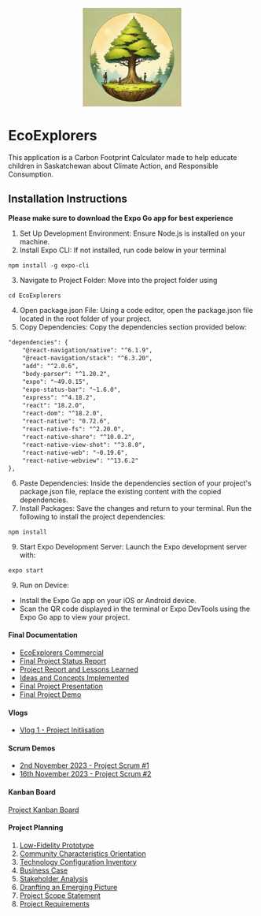 <p align="center">
  <img src="https://github.com/SuperGawp/EcoExplorers/blob/main/ExoExplorers/assets/EcoExplorersLogo.png" width="200" height="200" alt="Image Alt Text">
</p>

# EcoExplorers

This application is a Carbon Footprint Calculator made to help educate children in Saskatchewan about Climate Action, and Responsible Consumption.

## Installation Instructions 
**Please make sure to download the Expo Go app for best experience**
1. Set Up Development Environment: Ensure Node.js is installed on your machine.
2. Install Expo CLI: If not installed, run code below in your terminal 
```
npm install -g expo-cli
``` 
3. Navigate to Project Folder: Move into the project folder using
```
cd EcoExplorers
```
4. Open package.json File: Using a code editor, open the package.json file located in the root folder of your project.
5. Copy Dependencies: Copy the dependencies section provided below:
```
"dependencies": {
    "@react-navigation/native": "^6.1.9",
    "@react-navigation/stack": "^6.3.20",
    "add": "^2.0.6",
    "body-parser": "^1.20.2",
    "expo": "~49.0.15",
    "expo-status-bar": "~1.6.0",
    "express": "^4.18.2",
    "react": "18.2.0",
    "react-dom": "^18.2.0",
    "react-native": "0.72.6",
    "react-native-fs": "^2.20.0",
    "react-native-share": "^10.0.2",
    "react-native-view-shot": "^3.8.0",
    "react-native-web": "~0.19.6",
    "react-native-webview": "^13.6.2"
},

```
6. Paste Dependencies: Inside the dependencies section of your project's package.json file, replace the existing content with the copied dependencies.
7. Install Packages: Save the changes and return to your terminal. Run the following to install the project dependencies:
```
npm install
```
9. Start Expo Development Server: Launch the Expo development server with:
```
expo start
```
9. Run on Device:
- Install the Expo Go app on your iOS or Android device.
- Scan the QR code displayed in the terminal or Expo DevTools using the Expo Go app to view your project.


#### Final Documentation
- [EcoExplorers Commercial](https://youtu.be/EcVDOkV24W4)
- [Final Project Status Report](https://github.com/SuperGawp/EcoExplorers/blob/main/Final%20Documentation/Final%20Project%20Status%20Report.pdf)
- [Project Report and Lessons Learned](https://github.com/SuperGawp/EcoExplorers/blob/main/Final%20Documentation/Project%20report%20and%20Lessons%20Learned.pdf)
- [Ideas and Concepts Implemented](https://github.com/SuperGawp/EcoExplorers/blob/main/Final%20Documentation/Ideas%20and%20Concepts%20Implemented.pdf)
- [Final Project Presentation](https://docs.google.com/presentation/d/1sYC9zntLXpP6wO_x_G1EnviWSUEDBW_5frbf8BAVxHI/edit?usp=sharing)
- [Final Project Demo](https://youtu.be/nxofuAlOMoI)

#### Vlogs
- [Vlog 1 - Project Initlisation](https://www.youtube.com/watch?v=XyxfO-jpmmw)

#### Scrum Demos
- [2nd November 2023 - Project Scrum #1](https://www.youtube.com/shorts/pR9ObC7WmAY)
- [16th November 2023 - Project Scrum #2](https://www.youtube.com/watch?v=T1Zh4VQspME)

#### Kanban Board 
[Project Kanban Board](https://github.com/users/SuperGawp/projects/2)

#### Project Planning
1. [Low-Fidelity Prototype](https://github.com/SuperGawp/EcoExplorers/blob/main/Documentation/PDF/LOW-FI%20Prototype.pdf) 
2. [Community Characteristics Orientation](https://github.com/SuperGawp/EcoExplorers/blob/main/Documentation/PDF/Community%20characteristics%20orientation.pdf)
3. [Technology Configuration Inventory](https://github.com/SuperGawp/EcoExplorers/blob/main/Documentation/PDF/Technology%20configuration%20inventory.pdf)
4. [Business Case](https://github.com/SuperGawp/EcoExplorers/blob/main/Documentation/PDF/Business%20Case.pdf)
5. [Stakeholder Analysis](https://github.com/SuperGawp/EcoExplorers/blob/main/Documentation/PDF/Stakeholder%20Analysis.pdf)
6. [Dranfting an Emerging Picture](https://github.com/SuperGawp/EcoExplorers/blob/main/Documentation/PDF/Drafting%20an%20emerging%20picture.pdf)
7. [Project Scope Statement](https://github.com/SuperGawp/EcoExplorers/blob/main/Documentation/PDF/Project%20Scope%20Statement.pdf)
8. [Project Requirements](https://github.com/SuperGawp/EcoExplorers/blob/main/Documentation/PDF/Project%20Requirements.pdf)
